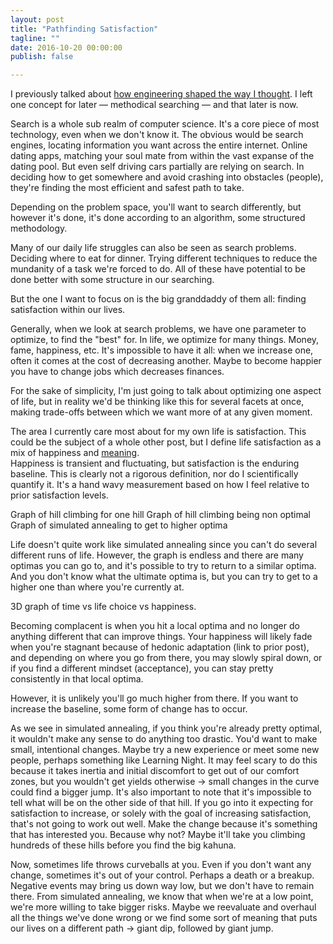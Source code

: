 ```yaml
---
layout: post
title: "Pathfinding Satisfaction"
tagline: ""
date: 2016-10-20 00:00:00
publish: false

---
```


I previously talked about [how engineering shaped the way I 
thought](/blog/engineers-mindset-for-life). I left one concept for later &mdash; 
methodical searching &mdash; and that later is now.

Search is a whole sub realm of computer science. It's a core piece of most 
technology, even when we don't know it. The obvious would be search engines, 
locating information you want across the entire internet. Online dating apps, 
matching your soul mate from within the vast expanse of the dating pool. But 
even self driving cars partially are relying on search. In deciding how to get 
somewhere and avoid crashing into obstacles (people), they're finding the most 
efficient and safest path to take.

<gif of self driving car>

Depending on the problem space, you'll want to search differently, but however 
it's done, it's done according to an algorithm, some structured methodology.

Many of our daily life struggles can also be seen as search problems. Deciding 
where to eat for dinner. Trying different techniques to reduce the mundanity of 
a task we're forced to do. All of these have potential to be done better with 
some structure in our searching.

But the one I want to focus on is the big granddaddy of them all: finding 
satisfaction within our lives.

Generally, when we look at search problems, we have one parameter to optimize, 
to find the "best" for. In life, we optimize for many things. Money, fame, 
happiness, etc. It's impossible to have it all: when we increase one, often it 
comes at the cost of decreasing another. Maybe to become happier you have to 
change jobs which decreases finances.

For the sake of simplicity, I'm just going to talk about optimizing one aspect 
of life, but in reality we'd be thinking like this for several facets at once, 
making trade-offs between which we want more of at any given moment.

The area I currently care most about for my own life is satisfaction. This could 
be the subject of a whole other post, but I define life satisfaction as a mix of 
happiness and 
[meaning](http://www.theatlantic.com/health/archive/2013/01/theres-more-to-life-than-being-happy/266805/).  
Happiness is transient and fluctuating, but satisfaction is the enduring 
baseline. This is clearly not a rigorous definition, nor do I scientifically 
quantify it. It's a hand wavy measurement based on how I feel relative to prior 
satisfaction levels.

Graph of hill climbing for one hill
Graph of hill climbing being non optimal Graph of simulated annealing to get to 
higher optima 

Life doesn't quite work like simulated annealing since you can't do several 
different runs of life. However, the graph is endless and there are many optimas 
you can go to, and it's possible to try to return to a similar optima. And you 
don't know what the ultimate optima is, but you can try to get to a higher one 
than where you're currently at.

3D graph of time vs life choice vs happiness. 

Becoming complacent is when you hit a local optima and no longer do anything 
different that can improve things. Your happiness will likely fade when you're 
stagnant because of hedonic adaptation (link to prior post), and depending on 
where you go from there, you may slowly spiral down, or if you find a different 
mindset (acceptance), you can stay pretty consistently in that local optima.

However, it is unlikely you'll go much higher from there. If you want to 
increase the baseline, some form of change has to occur. 

As we see in simulated annealing, if you think you're already pretty optimal, it 
wouldn't make any sense to do anything too drastic. You'd want to make small, 
intentional changes. Maybe try a new experience or meet some new people, perhaps 
something like Learning Night.  It may feel scary to do this because it takes 
inertia and initial discomfort to get out of our comfort zones, but you wouldn't 
get yields otherwise -> small changes in the curve could find a bigger jump.
It's also important to note that it's impossible to tell what will be on the 
other side of that hill. If you go into it expecting for satisfaction to 
increase, or solely with the goal of increasing satisfaction, that's not going 
to work out well. Make the change because it's something that has interested 
you. Because why not? Maybe it'll take you climbing hundreds of these hills 
before you find the big kahuna. 

Now, sometimes life throws curveballs at you. Even if you don't want any change, 
sometimes it's out of your control. Perhaps a death or a breakup. Negative 
events may bring us down way low, but we don't have to remain there. From 
simulated annealing, we know that when we're at a low point, we're more willing 
to take bigger risks. Maybe we reevaluate and overhaul all the things we've done 
wrong or we find some sort of meaning that puts our lives on a different path -> 
giant dip, followed by giant jump.
